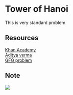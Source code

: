# Tower of Hanoi

This is very standard problem.

## Resources
[Khan Academy](https://www.khanacademy.org/computing/computer-science/algorithms/towers-of-hanoi/a/towers-of-hanoi-continued)  
[Aditya verma](https://www.youtube.com/watch?v=l45md3RYX7c&list=PL_z_8CaSLPWeT1ffjiImo0sYTcnLzo-wY&index=11&pbjreload=101)  
[GFG problem](https://practice.geeksforgeeks.org/problems/tower-of-hanoi-1587115621/1)


## Note

<img src="https://github.com/twentyse7en/Algorithm-notes/blob/main/recursion/problems/tower_of_hanoi.png" />



